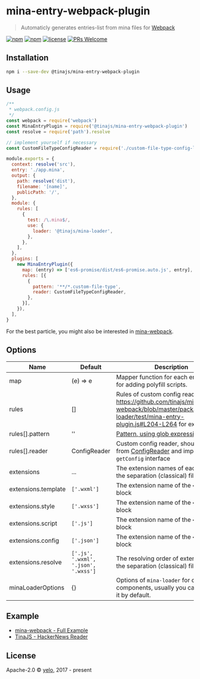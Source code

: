 # mina-entry-webpack-plugin

> Automaticly generates entries-list from mina files for [Webpack](https://webpack.js.org/)

[![npm](https://img.shields.io/npm/v/@tinajs/mina-entry-webpack-plugin.svg?style=flat-square)](https://www.npmjs.com/package/@tinajs/mina-entry-webpack-plugin)
[![npm](https://img.shields.io/npm/dw/@tinajs/mina-entry-webpack-plugin.svg?style=flat-square)](https://www.npmjs.com/package/@tinajs/mina-entry-webpack-plugin)
[![license](https://img.shields.io/npm/l/@tinajs/mina-entry-webpack-plugin.svg?style=flat-square)](./LICENSE)
[![PRs Welcome](https://img.shields.io/badge/PRs-welcome-brightgreen.svg?style=flat-square)](http://makeapullrequest.com)

## Installation

```bash
npm i --save-dev @tinajs/mina-entry-webpack-plugin
```

## Usage

```javascript
/**
 * webpack.config.js
 */
const webpack = require('webpack')
const MinaEntryPlugin = require('@tinajs/mina-entry-webpack-plugin')
const resolve = require('path').resolve

// implement yourself if necessary
const CustomFileTypeConfigReader = require('./custom-file-type-config-loader')

module.exports = {
  context: resolve('src'),
  entry: './app.mina',
  output: {
    path: resolve('dist'),
    filename: '[name]',
    publicPath: '/',
  },
  module: {
    rules: [
      {
        test: /\.mina$/,
        use: {
          loader: '@tinajs/mina-loader',
        },
      },
    ],
  },
  plugins: [
    new MinaEntryPlugin({
      map: (entry) => ['es6-promise/dist/es6-promise.auto.js', entry],
      rules: [{
        {
          pattern: '**/*.custom-file-type',
          reader: CustomFileTypeConfigReader,
        },
      }],
    }),
  ],
}
```

For the best particle, you might also be interested in [mina-webpack](https://github.com/tinajs/mina-webpack/).

## Options

| Name                | Default                              | Description                                                                                                                                                  |
| ------------------- | ------------------------------------ | ------------------------------------------------------------------------------------------------------------------------------------------------------------ |
| map                 | (e) => e                             | Mapper function for each entry. Useful for adding polyfill scripts.                                                                                          |
| rules               | []                                   | Rules of custom config readers. See https://github.com/tinajs/mina-webpack/blob/master/packages/mina-loader/test/mina-entry-plugin.js#L204-L264 for examples |
| rules[].pattern     | ''                                   | [Pattern, using glob expressions](https://www.npmjs.com/package/minimatch)                                                                                   |
| rules[].reader      | ConfigReader                         | Custom config reader, should inherit from [ConfigReader](./lib/interfaces/config-reader.js) and implement its `getConfig` interface                          |
| extensions          | ...                                  | The extension names of each block for the separation (classical) files.                                                                                      |
| extensions.template | `['.wxml']`                          | The extension name of the `<template>` block                                                                                                                 |
| extensions.style    | `['.wxss']`                          | The extension name of the `<style>` block                                                                                                                    |
| extensions.script   | `['.js']`                            | The extension name of the `<script>` block                                                                                                                   |
| extensions.config   | `['.json']`                          | The extension name of the `<config>` block                                                                                                                   |
| extensions.resolve  | `['.js', '.wxml', '.json', '.wxss']` | The resolving order of extensions for the separation (classical) files.                                                                                      |
| minaLoaderOptions   | {}                                   | Options of `mina-loader` for classical components, usually you can just leave it by default.                                                                 |

## Example

- [mina-webpack - Full Example](https://github.com/tinajs/mina-webpack/tree/master/example)
- [TinaJS - HackerNews Reader](https://github.com/tinajs/tina-hackernews)

## License

Apache-2.0 &copy; [yelo](https://github.com/imyelo), 2017 - present
